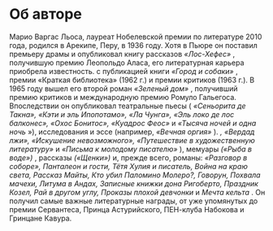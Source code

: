 # Об авторе

Марио Варгас Льоса, лауреат Нобелевской премии по литературе 2010 года, родился в Арекипе, Перу, в 1936 году. Хотя в Пьюре он поставил премьеру драмы и опубликовал книгу рассказов *«Лос-Хефес»* , получившую премию Леопольдо Аласа, его литературная карьера приобрела известность. с публикацией книги *«Город и собаки»* , премии «Краткая библиотека» (1962 г.) и премии критиков (1963 г.). В 1965 году вышел его второй роман *«Зеленый дом»* , получивший премию критиков и международную премию Ромуло Гальегоса. Впоследствии он опубликовал театральные пьесы ( *«Сеньорита де Такна», «Кэти и эль Ипопотамо», «Ла Чунга», «Эль локо де лос балконес», «Охос Бонитос», «Куадрос Феос»* и *«Тысяча ночей и одна ночь* »), исследования и эссе (например, *«Вечная оргия»* ). *, «Вердад лжи», «Искушение невозможного», «Путешествие в художественную литературу»* и *«Письма к молодому писателю»* ), мемуары *(«Рыба в воде»)* , рассказы *(«Щенки»)* и, прежде всего, романы: *«Разговор в соборе», Панталеон и гости, Тётя Хулия и писатель, Война на краю света, Рассказ Майты, Кто убил Паломино Молеро?, Говорун, Похвала мачехи, Литума в Андах, Записные книжки дона Ригоберто, Праздник Козел, Рай в другом углу, Проказы плохой девчонки* и *Мечта кельта* . Он получил самые важные литературные награды, от уже упомянутых до премии Сервантеса, Принца Астурийского, ПЕН-клуба Набокова и Гринцане Кавура.
